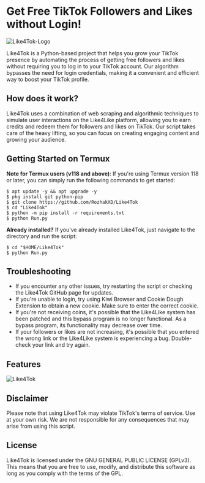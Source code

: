 # Get Free TikTok Followers and Likes without Login!

![Like4Tok-Logo](https://github.com/user-attachments/assets/d07ed8f8-2c9b-4205-a89b-53cf57bac966)

Like4Tok is a Python-based project that helps you grow your TikTok presence by automating the process of getting free followers and likes without requiring you to log in to your TikTok account. Our algorithm bypasses the need for login credentials, making it a convenient and efficient way to boost your TikTok profile.

## How does it work?
Like4Tok uses a combination of web scraping and algorithmic techniques to simulate user interactions on the Like4Like platform, allowing you to earn credits and redeem them for followers and likes on TikTok. Our script takes care of the heavy lifting, so you can focus on creating engaging content and growing your audience.

## Getting Started on Termux
**Note for Termux users (v118 and above)**: If you're using Termux version 118 or later, you can simply run the following commands to get started:
  ```
  $ apt update -y && apt upgrade -y
  $ pkg install git python-pip
  $ git clone https://github.com/RozhakXD/Like4Tok
  $ cd "Like4Tok"
  $ python -m pip install -r requirements.txt
  $ python Run.py
  ```

**Already installed?** If you've already installed Like4Tok, just navigate to the directory and run the script:
```
$ cd "$HOME/Like4Tok"
$ python Run.py
```

## Troubleshooting
- If you encounter any other issues, try restarting the script or checking the Like4Tok GitHub page for updates.
- If you're unable to login, try using Kiwi Browser and Cookie Dough Extension to obtain a new cookie. Make sure to enter the correct cookie.
- If you're not receiving coins, it's possible that the Like4Like system has been patched and this bypass program is no longer functional. As a bypass program, its functionality may decrease over time.
- If your followers or likes are not increasing, it's possible that you entered the wrong link or the Like4Like system is experiencing a bug. Double-check your link and try again.

## Features
![Like4Tok](https://github.com/user-attachments/assets/531c147d-0fb9-45c1-bbd6-fe239917c1ce)

## Disclaimer
Please note that using Like4Tok may violate TikTok's terms of service. Use at your own risk. We are not responsible for any consequences that may arise from using this script.

## License
Like4Tok is licensed under the GNU GENERAL PUBLIC LICENSE (GPLv3). This means that you are free to use, modify, and distribute this software as long as you comply with the terms of the GPL.
